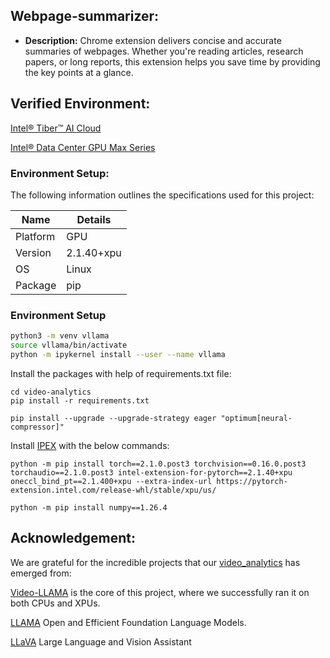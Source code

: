 ## Webpage-summarizer:
- **Description:** 
Chrome extension delivers concise and accurate summaries of webpages. Whether you're reading articles, research papers, or long reports, this extension helps you save time by providing the key points at a glance.

## Verified Environment:
[Intel® Tiber™ AI Cloud](https://www.intel.com/content/www/us/en/developer/tools/devcloud/services.html)

[Intel® Data Center GPU Max Series](https://www.intel.com/content/www/us/en/products/details/discrete-gpus/data-center-gpu/max-series.html)

### Environment Setup:
The following information outlines the specifications used for this project:

| Name      | Details                   |
|-----------|---------------------------|
| Platform  | GPU                       |
| Version   | 2.1.40+xpu                |
| OS        | Linux                     |
| Package   | pip                       |


### Environment Setup

```bash
python3 -m venv vllama
source vllama/bin/activate
python -m ipykernel install --user --name vllama
```


Install the packages with help of requirements.txt file:

```
cd video-analytics
pip install -r requirements.txt
```
```
pip install --upgrade --upgrade-strategy eager "optimum[neural-compressor]"
```
Install [IPEX](https://intel.github.io/intel-extension-for-pytorch/index.html#installation?platform=gpu&version=v2.1.30%2bxpu&os=linux%2fwsl2&package=pip) with the below commands:
```
python -m pip install torch==2.1.0.post3 torchvision==0.16.0.post3 torchaudio==2.1.0.post3 intel-extension-for-pytorch==2.1.40+xpu oneccl_bind_pt==2.1.400+xpu --extra-index-url https://pytorch-extension.intel.com/release-whl/stable/xpu/us/
```
```
python -m pip install numpy==1.26.4
```

## Acknowledgement:
We are grateful for the incredible projects that our [video_analytics](https://github.com/rskasturi/usecases/edit/master/video_analytics) has emerged from:

[Video-LLAMA](https://github.com/DAMO-NLP-SG/Video-LLaMA) is the core of this project, where we successfully ran it on both CPUs and XPUs.

[LLAMA](https://github.com/meta-llama/llama) Open and Efficient Foundation Language Models.

[LLaVA](https://github.com/haotian-liu/LLaVA) Large Language and Vision Assistant







